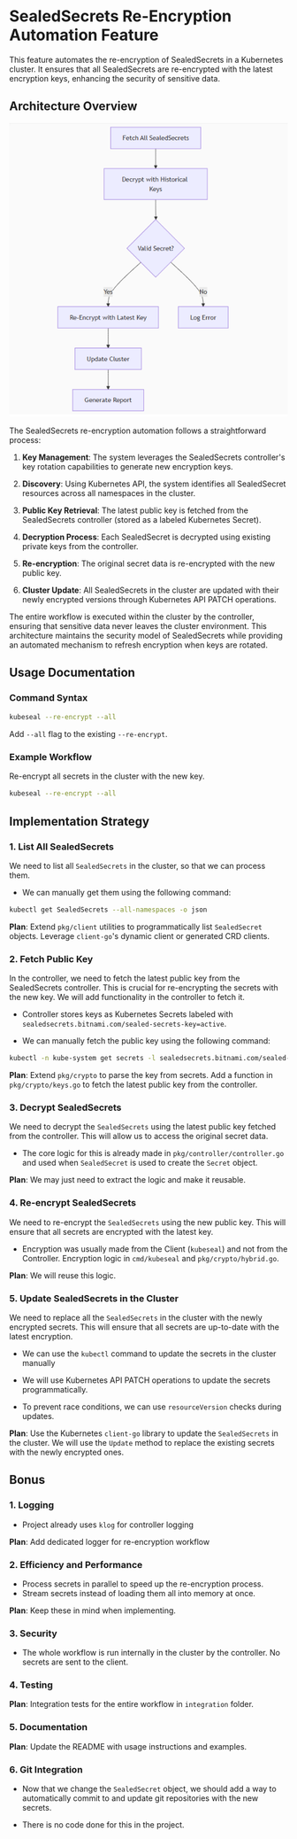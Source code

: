 # SealedSecrets Re-Encryption Automation Feature

This feature automates the re-encryption of SealedSecrets in a Kubernetes cluster. It ensures that all SealedSecrets are re-encrypted with the latest encryption keys, enhancing the security of sensitive data.

## Architecture Overview

![Proposed Architecture](./arch.png)


The SealedSecrets re-encryption automation follows a straightforward process:

1. **Key Management**: The system leverages the SealedSecrets controller's key rotation capabilities to generate new encryption keys.

2. **Discovery**: Using Kubernetes API, the system identifies all SealedSecret resources across all namespaces in the cluster.

3. **Public Key Retrieval**: The latest public key is fetched from the SealedSecrets controller (stored as a labeled Kubernetes Secret).

4. **Decryption Process**: Each SealedSecret is decrypted using existing private keys from the controller.

5. **Re-encryption**: The original secret data is re-encrypted with the new public key.

6. **Cluster Update**: All SealedSecrets in the cluster are updated with their newly encrypted versions through Kubernetes API PATCH operations.

The entire workflow is executed within the cluster by the controller, ensuring that sensitive data never leaves the cluster environment. This architecture maintains the security model of SealedSecrets while providing an automated mechanism to refresh encryption when keys are rotated.

## Usage Documentation

### Command Syntax 

```bash
kubeseal --re-encrypt --all
```

Add `--all` flag to the existing `--re-encrypt`.

### Example Workflow


Re-encrypt all secrets in the cluster with the new key.

```bash
kubeseal --re-encrypt --all
```

## Implementation Strategy

### 1. List All SealedSecrets

We need to list all `SealedSecrets` in the cluster, so that we can process them.

- We can manually get them using the following command:

```bash
kubectl get SealedSecrets --all-namespaces -o json
```

**Plan**: Extend `pkg/client` utilities to programmatically list `SealedSecret` objects. Leverage `client-go`'s dynamic client or generated CRD clients.

### 2. Fetch Public Key

In the controller, we need to fetch the latest public key from the SealedSecrets controller. This is crucial for re-encrypting the secrets with the new key. We will add functionality in the controller to fetch it.

- Controller stores keys as Kubernetes Secrets labeled with `sealedsecrets.bitnami.com/sealed-secrets-key=active`.

- We can manually fetch the public key using the following command:

```bash
kubectl -n kube-system get secrets -l sealedsecrets.bitnami.com/sealed-secrets-key
```

**Plan**: Extend `pkg/crypto` to parse the key from secrets. Add a function in `pkg/crypto/keys.go` to fetch the latest public key from the controller.

### 3. Decrypt SealedSecrets

We need to decrypt the `SealedSecrets` using the latest public key fetched from the controller. This will allow us to access the original secret data.

- The core logic for this is already made in `pkg/controller/controller.go` and used when `SealedSecret` is used to create the `Secret` object.

**Plan**: We may just need to extract the logic and make it reusable.

### 4. Re-encrypt SealedSecrets

We need to re-encrypt the `SealedSecrets` using the new public key. This will ensure that all secrets are encrypted with the latest key.

- Encryption was usually made from the Client (`kubeseal`) and not from the Controller. Encryption logic in `cmd/kubeseal` and `pkg/crypto/hybrid.go`.

**Plan**: We will reuse this logic.

### 5. Update SealedSecrets in the Cluster

We need to replace all the `SealedSecrets` in the cluster with the newly encrypted secrets. This will ensure that all secrets are up-to-date with the latest encryption.

- We can use the `kubectl` command to update the secrets in the cluster manually

- We will use Kubernetes API PATCH operations to update the secrets programmatically.

- To prevent race conditions, we can use `resourceVersion` checks during updates.

**Plan**: Use the Kubernetes `client-go` library to update the `SealedSecrets` in the cluster. We will use the `Update` method to replace the existing secrets with the newly encrypted ones.

## Bonus

### 1. Logging

- Project already uses `klog` for controller logging

**Plan**: Add dedicated logger for re-encryption workflow

### 2. Efficiency and Performance
- Process secrets in parallel to speed up the re-encryption process.
- Stream secrets instead of loading them all into memory at once.

**Plan**: Keep these in mind when implementing.

### 3. Security

- The whole workflow is run internally in the cluster by the controller. No secrets are sent to the client.

### 4. Testing

**Plan**: Integration tests for the entire workflow in `integration` folder.

### 5. Documentation

**Plan**: Update the README with usage instructions and examples.

### 6. Git Integration

- Now that we change the `SealedSecret` object, we should add a way to automatically commit to and update git repositories with the new secrets.

- There is no code done for this in the project.
